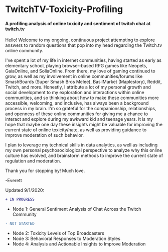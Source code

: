 # TwitchTV-Toxicity-Profiling
#### A profiling analysis of online toxicity and sentiment of twitch chat at twitch.tv

Hello! Welcome to my ongoing, continuous project attempting to explore answers to random questions that pop into my head regarding the Twitch.tv online community.

I've spent a lot of my life in internet communities, having started as early as elementary school, playing browser-based RPG games like Neopets, GaiaOnline, and SoliaOnline. From there, my love of gaming continued to grow, as well as my involvement in online communities/forums like SmashBoards (Super Smash Bros Melee), BasilMarket (Maplestory), Reddit, Twitch, and more. Honestly, I attribute a lot of my personal growth and social development to my exploration and interactions within online communities, and so thinking about how to make these communities more accessible, welcoming, and inclusive, has always been a background process in my brain. I'm so grateful for the companionship, relationships, and openness of these online communities for giving me a chance to interact and explore during my awkward kid and teenage years. It is my hope that maybe one day these insights might be valuable for improving the current state of online toxicity/hate, as well as providing guidance to improve moderation of such behavior.

I plan to leverage my technical skills in data analytics, as well as including my own personal psychosociological perspective to analyze why this online culture has evolved, and brainstorm methods to improve the current state of regulation and moderation.

Thank you for stopping by! Much love.

-Everett

Updated 9/1/2020:

```diff 
+ IN PROGRESS 
```
- Node 1: General Sentiment Analysis of Chat Across the Twitch Community

```diff 
- NOT STARTED
```
- Node 2: Toxicity Levels of Top Broadcasters 
- Node 3: Behavioral Responses to Moderation Styles
- Node 4: Analysis and Actionable Insights to Improve Moderation
